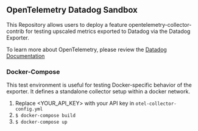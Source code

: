 ## OpenTelemetry Datadog Sandbox

This Repository allows users to deploy a feature opentelemetry-collector-contrib for testing upscaled metrics exported to Datadog via the Datadog Exporter.

To learn more about OpenTelemetry, please review the [Datadog Documentation](https://docs.datadoghq.com/tracing/setup_overview/open_standards/#opentelemetry-collector-datadog-exporter)

### Docker-Compose

This test environment is useful for testing Docker-specific behavior of the exporter.
It defines a standalone collector setup within a docker network.

1. Replace <YOUR_API_KEY> with your API key in `otel-collector-config.yml`
2. `$ docker-compose build`
3. `$ docker-compose up`
